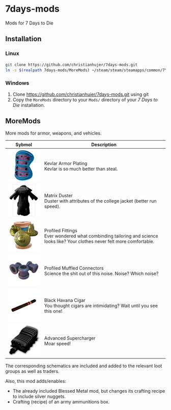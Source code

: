 # 7days-mods
Mods for 7 Days to Die

## Installation

### Linux

```bash
git clone https://github.com/christianhujer/7days-mods.git
ln -s $(realpath 7days-mods/MoreMods) ~/steam/steam/steamapps/common/7\ Days\ To\ Die/Mods/
```

### Windows
1. Clone https://github.com/christianhujer/7days-mods.git using git
1. Copy the `MoreMods` directory to your `Mods/` directory of your _7 Days to Die_ installation.

## MoreMods
More mods for armor, weapons, and vehicles.

<table>
<thead>
<tr><th>Sybmol</th><th>Description</th></tr>
</thead>
<tbody>
<tr><td><img alt="Kevlar Armor Plating Mod" src="MoreMods/UIAtlases/ItemIconAtlas/modArmorPlatingKevlar.png"/></td><td>Kevlar Armor Plating<br/>Kevlar is so much better than steal.</td></tr>
<tr><td><img alt="Matrix Duster" src="MoreMods/UIAtlases/ItemIconAtlas/apparelCoatMatrixDuster.png"/></td><td>Matrix Duster<br/>Duster with attributes of the college jacket (better run speed).</td></tr>
<tr><td><img alt="Profiled Fittings Mod" src="MoreMods/UIAtlases/ItemIconAtlas/modArmorProfiledFittings.png"/></td><td>Profiled Fittings<br/>Ever wondered what combinding tailoring and science looks like? Your clothes never felt more comfortable.</td></tr>
<tr><td><img alt="Profiled Muffled Connectors Mod" src="MoreMods/UIAtlases/ItemIconAtlas/modArmorProfiledMuffledConnectors.png"/></td><td>Profiled Muffled Connectors<br/>Science the shit out of this noise. Noise? Which noise?</td></tr>
<tr><td><img alt="Black Havana Cigar" src="MoreMods/UIAtlases/ItemIconAtlas/apparelCigarBlackHavana.png"/></td><td>Black Havana Cigar<br/>You thought cigars are intimidating? Wait until you see this one!</td></tr>
<tr><td><img alt="Advanced Supercharter" src="MoreMods/UIAtlases/ItemIconAtlas/modVehicleSuperChargerAdvanced.png"/></td><td>Advanced Supercharger<br/>Moar speed!</td></tr>
</tbody>
</table>

The corresponding schematics are included and added to the relevant loot groups as well as traders.

Also, this mod adds/enables:
* The already included Blessed Metal mod, but changes its crafting recipe to include silver nuggets.
* Crafting (recipe) of an army ammunitions box.
